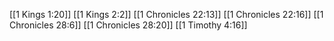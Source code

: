 [[1 Kings 1:20]]
[[1 Kings 2:2]]
[[1 Chronicles 22:13]]
[[1 Chronicles 22:16]]
[[1 Chronicles 28:6]]
[[1 Chronicles 28:20]]
[[1 Timothy 4:16]]
